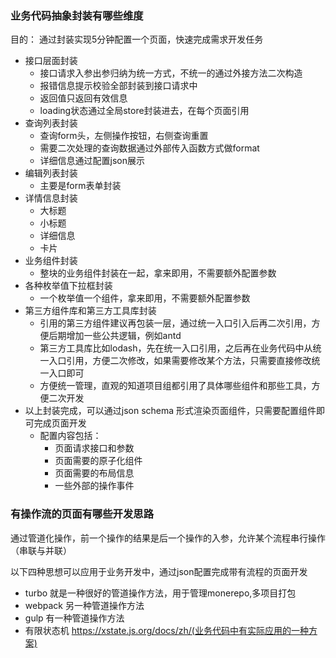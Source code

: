 ### 业务代码抽象封装有哪些维度

目的： 通过封装实现5分钟配置一个页面，快速完成需求开发任务

* 接口层面封装
    * 接口请求入参出参归纳为统一方式，不统一的通过外接方法二次构造
    * 报错信息提示校验全部封装到接口请求中
    * 返回值只返回有效信息
    * loading状态通过全局store封装进去，在每个页面引用
* 查询列表封装
    * 查询form头，左侧操作按钮，右侧查询重置
    * 需要二次处理的查询数据通过外部传入函数方式做format
    * 详细信息通过配置json展示
* 编辑列表封装
    * 主要是form表单封装
* 详情信息封装
    * 大标题
    * 小标题
    * 详细信息
    * 卡片
* 业务组件封装
    * 整块的业务组件封装在一起，拿来即用，不需要额外配置参数
* 各种枚举值下拉框封装
    * 一个枚举值一个组件，拿来即用，不需要额外配置参数
* 第三方组件库和第三方工具库封装
    *  引用的第三方组件建议再包装一层，通过统一入口引入后再二次引用，方便后期增加一些公共逻辑，例如antd
    *  第三方工具库比如lodash，先在统一入口引用，之后再在业务代码中从统一入口引用，方便二次修改，如果需要修改某个方法，只需要直接修改统一入口即可
    *  方便统一管理，直观的知道项目组都引用了具体哪些组件和那些工具，方便二次开发
* 以上封装完成，可以通过json schema 形式渲染页面组件，只需要配置组件即可完成页面开发
    * 配置内容包括：
        * 页面请求接口和参数
        * 页面需要的原子化组件
        * 页面需要的布局信息
        * 一些外部的操作事件

### 有操作流的页面有哪些开发思路

 通过管道化操作，前一个操作的结果是后一个操作的入参，允许某个流程串行操作（串联与并联）

以下四种思想可以应用于业务开发中，通过json配置完成带有流程的页面开发

* turbo 就是一种很好的管道操作方法，用于管理monerepo,多项目打包
*  webpack 另一种管道操作方法
* gulp 有一种管道操作方法
* 有限状态机 https://xstate.js.org/docs/zh/(业务代码中有实际应用的一种方案)

